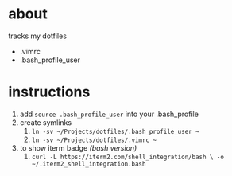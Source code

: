 # about
tracks my dotfiles
 - .vimrc
 - .bash_profile_user
 
 # instructions
1. add `source .bash_profile_user` into your .bash_profile
2. create symlinks 
    1. `ln -sv ~/Projects/dotfiles/.bash_profile_user ~`
    2. `ln -sv ~/Projects/dotfiles/.vimrc ~`
3. to show iterm badge _(bash version)_
    1. `curl -L https://iterm2.com/shell_integration/bash \ -o ~/.iterm2_shell_integration.bash`
